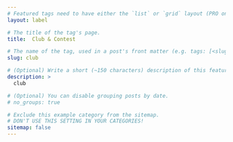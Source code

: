 ```yaml
---
# Featured tags need to have either the `list` or `grid` layout (PRO only).
layout: label

# The title of the tag's page.
title:  Club & Contest

# The name of the tag, used in a post's front matter (e.g. tags: [<slug>]).
slug: club

# (Optional) Write a short (~150 characters) description of this featured tag.
description: >
  club

# (Optional) You can disable grouping posts by date.
# no_groups: true

# Exclude this example category from the sitemap.
# DON'T USE THIS SETTING IN YOUR CATEGORIES!
sitemap: false
---
```

